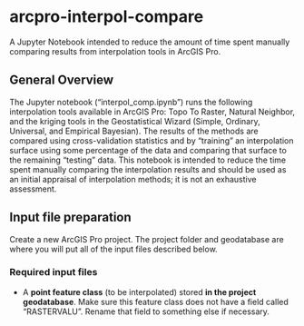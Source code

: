 # arcpro-interpol-compare
A Jupyter Notebook intended to reduce the amount of time spent manually comparing results from interpolation tools in ArcGIS Pro.

## General Overview
The Jupyter notebook (“interpol_comp.ipynb”) runs the following interpolation tools available in ArcGIS Pro: Topo To Raster, Natural Neighbor, and the kriging tools in the Geostatistical Wizard (Simple, Ordinary, Universal, and Empirical Bayesian). The results of the methods are compared using cross-validation statistics and by “training” an interpolation surface using some percentage of the data and comparing that surface to the remaining “testing” data. This notebook is intended to reduce the time spent manually comparing the interpolation results and should be used as an initial appraisal of interpolation methods; it is not an exhaustive assessment.

## Input file preparation
Create a new ArcGIS Pro project. The project folder and geodatabase are where you will put all of the input files described below.
### Required input files
- A **point feature class** (to be interpolated) stored **in the project geodatabase**. Make sure this feature class does not have a field called “RASTERVALU”. Rename that field to something else if necessary.
